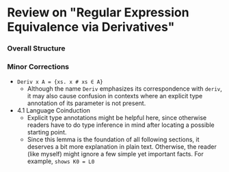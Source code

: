 # Review on "Regular Expression Equivalence via Derivatives"

### Overall Structure

### Minor Corrections

- `Deriv x A = {xs. x # xs ∈ A}`
  - Although the name `Deriv` emphasizes its correspondence with `deriv`, it may also cause confusion in contexts where an explicit type annotation of its parameter is not present.
- 4.1 Language Coinduction
  - Explicit type annotations might be helpful here, since otherwise readers have to do type inference in mind after locating a possible starting point.
  - Since this lemma is the foundation of all following sections, it deserves a bit more explanation in plain text. Otherwise, the reader (like myself) might ignore a few simple yet important facts. For example, `shows K0 = L0` 